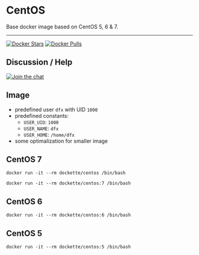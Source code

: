 # CentOS

Base docker image based on CentOS 5, 6 & 7.

------

[![Docker Stars](https://img.shields.io/docker/stars/dockette/centos.svg?style=flat)](https://hub.docker.com/r/dockette/centos/)
[![Docker Pulls](https://img.shields.io/docker/pulls/dockette/centos.svg?style=flat)](https://hub.docker.com/r/dockette/centos/)

## Discussion / Help

[![Join the chat](https://img.shields.io/gitter/room/dockette/dockette.svg?style=flat-square)](https://gitter.im/dockette/dockette?utm_source=badge&utm_medium=badge&utm_campaign=pr-badge&utm_content=badge)

## Image

- predefined user `dfx` with UID `1000`
- predefined constants:
    - `USER_UID`: `1000`
    - `USER_NAME`: `dfx`
    - `USER_HOME`: `/home/dfx`
- some optimalization for smaller image 

## CentOS 7

```
docker run -it --rm dockette/centos /bin/bash
```

```
docker run -it --rm dockette/centos:7 /bin/bash
```

## CentOS 6

```
docker run -it --rm dockette/centos:6 /bin/bash
```

## CentOS 5

```
docker run -it --rm dockette/centos:5 /bin/bash
```
